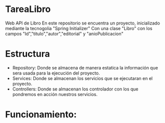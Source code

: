 # TareaLibro
Web API de Libro
En este repositorio se encuentra un proyecto, inicializado mediante la tecnogolia "Spring Initializer"
Con una clase "Libro" con los campos "Id","titulo","autor","editorial" y "anioPublicacion"

# Estructura
- Repository: Donde se almacena de manera estatica la información que sera usada para la ejecución del proyecto.
- Services: Donde se almacenan los servicios que se ejecutaran en el proyecto.
- Controllers: Donde se almacenan los controlador con los que pondremos en acción nuestros servicios.

# Funcionamiento:
